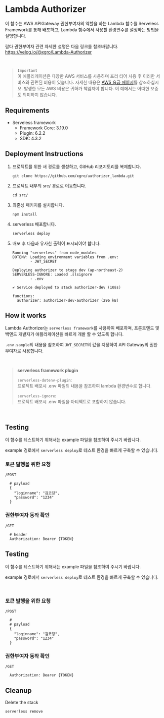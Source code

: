 # Lambda Authorizer

이 함수는 AWS APIGateway 권한부여자의 역할을 하는 Lambda 함수를 Serveless Framework를 통해 배포하고, Lambda 함수에서 사용할 환경변수를 설정하는 방법을 설명합니다.

람다 권한부여자 관련 자세한 설명은 다음 링크를 참조바랍니다.  
https://velog.io/@xgro/Lambda-Authorizer

<br>

> `Important`   
 이 애플리케이션은 다양한 AWS 서비스를 사용하며 프리 티어 사용 후 이러한 서비스와 관련된 비용이 있습니다. 자세한 내용은 [AWS 요금 페이지](https://aws.amazon.com/pricing/)를 참조하십시오. 발생한 모든 AWS 비용은 귀하가 책임져야 합니다. 이 예에서는 어떠한 보증도 의미하지 않습니다.

## Requirements

- Serveless framework 
  - Framework Core: 3.19.0
  - Plugin: 6.2.2
  - SDK: 4.3.2

## Deployment Instructions

1. 프로젝트를 위한 새 경로를 생성하고, GitHub 리포지토리를 복제합니다.
    ``` 
    git clone https://github.com/xgro/authorizer_lambda.git
    ```
1. 프로젝트 내부의 src/ 경로로 이동합니다.
    ```
    cd src/
    ```
2. 의존성 패키지를 설치합니다.
    ```
    npm install
    ```
1. serverless 배포합니다.
    ```
    serverless deploy
    ```
1. 배포 후 다음과 유사한 출력이 표시되어야 합니다.
    ```
    Running "serverless" from node_modules
    DOTENV: Loading environment variables from .env:
            - JWT_SECRET

    Deploying authorizer to stage dev (ap-northeast-2)
    SERVERLESS-IGNORE: Loaded .slsignore
            - .env

    ✔ Service deployed to stack authorizer-dev (108s)

    functions:
      authorizer: authorizer-dev-authorizer (296 kB)
    ```

## How it works

Lambda Authorizer는 `serverless framework`를 사용하여 배포하며, 프론트엔드 및 백엔드 개발자가 애플리케이션을 빠르게 개발 할 수 있도록 합니다. 

`.env.sample`의 내용을 참조하여 `JWT_SECRET`의 값을 지정하여 API Gateway의 권한부여자로 사용합니다.

<br>

> **serverless framework plugin**
>  
> `serverless-dotenv-plugin`:  
>  프로젝트 배포시 .env 파일의 내용을 참조하여 lambda 환경변수로 합니다.
>   
> `serverless-ignore`:    
>  프로젝트 배포시 .env 파일을 아티팩트로 포함하지 않습니다.

<br>

## Testing
이 함수를 테스트하기 위해서는 example 파일을 참조하여 주시기 바랍니다.

example 경로에서 `serverless deploy`로 테스트 환경을 빠르게 구축할 수 있습니다. 

### 토큰 발행을 위한 요청
`/POST`
```
  # payload 
  {
    "loginname": "김코딩",
    "password": "1234"
  }
```

### 권한부여자 동작 확인
`/GET` 
```
  # header
  Authorization: Bearer {TOKEN}
```


## Testing
이 함수를 테스트하기 위해서는 example 파일을 참조하여 주시기 바랍니다.

example 경로에서 `serverless deploy`로 테스트 환경을 빠르게 구축할 수 있습니다. 

<br>

### 토큰 발행을 위한 요청
`/POST`
```
  # 
  # payload 
  {
    "loginname": "김코딩",
    "password": "1234"
  }
```

### 권한부여자 동작 확인
`/GET` 
```
  Authorization: Bearer {TOKEN}
```

## Cleanup
 
Delete the stack   
  ```bash
  serverless remove
  ```
